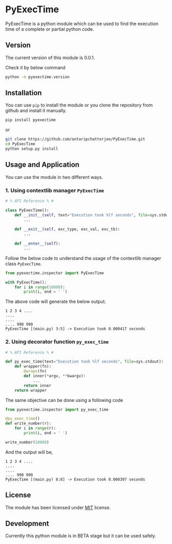 # PyExecTime

PyExecTime is a python module which can be used to find the execution time of a complete or partial python code. 

## Version

The current version of this module is 0.0.1.

Check it by below command
```bash
python -m pyexectime.version
```

## Installation

You can use `pip` to install the module or you clone the repository from github and install it manually.

```bash
pip install pyexectime
```

or

```bash
git clone https://github.com/antaripchatterjee/PyExecTime.git
cd PyExecTime
python setup.py install
```

## Usage and Application

You can use the module in two different ways.

### 1. Using contextlib manager `PyExecTime`

```python
# % API Reference % #

class PyExecTime():
    def __init__(self, text="Execution took %lf seconds", file=sys.stdout):
        ...
    
    def __exit__(self, exc_type, exc_val, exc_tb):
        ...
    
    def __enter__(self):
        ...
```

Follow the below code to understand the usage of the contextlib manager class `PyExecTime`.

```python
from pyexectime.inspector import PyExecTime

with PyExecTime():
    for i in range(10000):
        print(i, end = ' ')
```

The above code will generate the below output.

```output
1 2 3 4 ....
....
....
.... 998 990
PyExecTime [(main.py) 3:5] -> Execution took 0.000417 seconds
```

### 2. Using decorator function `py_exec_time`
```python
# % API Reference % #

def py_exec_time(text="Execution took %lf seconds", file=sys.stdout):
    def wrapper(fn):
        @wraps(fn)
        def inner(*argv, **kwargv):
            ...
        return inner
    return wrapper
```
The same objective can be done using a following code

```python
from pyexectime.inspector import py_exec_time

@py_exec_time()
def write_number(r):
    for i in range(r):
        print(i, end = ' ')

write_number(10000)
```
And the output will be,

```output
1 2 3 4 ....
....
....
.... 998 990
PyExecTime [(main.py) 8:8] -> Execution took 0.000397 seconds
```

## License

The module has been licensed under [MIT](https://github.com/antaripchatterjee/PyExecTime/blob/master/LICENSE) license.

## Development

Currently this python module is in BETA stage but it can be used safely.

